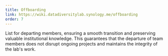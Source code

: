 ```yaml
---
title: Offboarding
link: https://wiki.datadiversitylab.synology.me/offboarding
order: 7
---
```


List for departing members, ensuring a smooth transition and preserving valuable institutional knowledge. This guarantees that the departure of team members does not disrupt ongoing projects and maintains the integrity of the lab's work.
